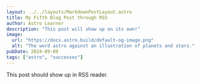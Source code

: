 ```yaml
---
layout: ../../layouts/MarkdownPostLayout.astro
title: My Fifth Blog Post through RSS
author: Astro Learner
description: "This post will show up on its own!"
image:
  url: "https://docs.astro.build/default-og-image.png"
  alt: "The word astro against an illustration of planets and stars."
pubDate: 2024-09-09
tags: ["astro", "successes"]
---
```


This post should show up in RSS reader.
